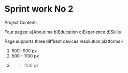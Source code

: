 # Sprint work No 2
Project Content:

Four pages:
a)About me
b)Education
c)Experience
d)Skills

Page supports three diffirent devices resoliution platforms>
1) 500- 900 px
2) 900 - 1100 px
3) >1100 px 
